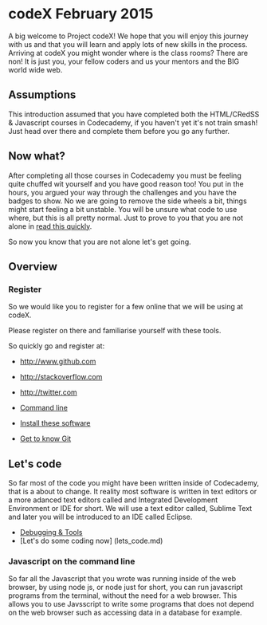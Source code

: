# codeX February 2015

A big welcome to Project codeX! We hope that you will enjoy this journey with us and that you will learn and apply lots of new skills in the process. Arriving at codeX you might wonder where is the class rooms? There are non! It is just you, your fellow coders and us your mentors and the BIG world wide web.

## Assumptions

This introduction assumed that you have completed both the HTML/CRedSS & Javascript courses in Codecademy, if you haven't yet it's not train smash! Just head over there and complete them before you go any further.

## Now what?

After completing all those courses in Codecademy you must be feeling quite chuffed wit yourself and you have good reason too! You put in the hours, you argued your way through the challenges and you have the badges to show. No we are going to remove the side wheels a bit, things might start feeling a bit unstable. You will be unsure what code to use where, but this is all pretty normal. Just to prove to you that you are not alone in [read this quickly](http://www.vikingcodeschool.com/posts/why-learning-to-code-is-so-damn-hard).

So now you know that you are not alone let's get going.

## Overview

### Register

So we would like you to register for a few online  that we will be using at codeX. 

Please register on there and familiarise yourself with these tools.

So quickly go and register at:
* http://www.github.com
* http://stackoverflow.com
* http://twitter.com

* [Command line](command_line.md)
* [Install these software]()
* [Get to know Git](know_git.md)

## Let's code

So far most of the code you might have been written inside of Codecademy, that is a about to change. It reality most software is written in text editors or a more adanced text editors called and Integrated Development Environment or IDE for short. We will use a text editor called, Sublime Text and later you will be introduced to an IDE called Eclipse.

* [Debugging & Tools](debug_tools.md)
* [Let's do some coding now] (lets_code.md)

### Javascript on the command line

So far all the Javascript that you wrote was running inside of the web browser, by using node js, or node just for short, you can run javascript programs from the terminal, without the need for a web browser. This allows you to use Javsscript to write some programs that does not depend on the web browser such as accessing data in a database for example.
